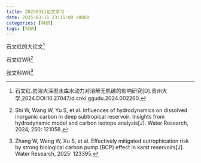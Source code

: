 ```yaml
---
title: 20250311论文学习
date: 2025-03-11 23:15:00 +0800
categories: [科研]
tags: [科研]
---
```


石文红的大论文[^footnote]

石文红WR[^fn-nth-2]

张文科WR[^fn-nth-3]


[^footnote]:石文红.岩溶大深型水库水动力对溶解无机碳的影响研究[D].贵州大学,2024.DOI:10.27047/d.cnki.ggudu.2024.002260.
[^fn-nth-2]:Shi W, Wang W, Yu S, et al. Influences of hydrodynamics on dissolved inorganic carbon in deep subtropical reservoir: Insights from hydrodynamic model and carbon isotope analysis[J]. Water Research, 2024, 250: 121058.
[^fn-nth-3]:Zhang W, Wang W, Xu S, et al. Effectively mitigated eutrophication risk by strong biological carbon pump (BCP) effect in karst reservoirs[J]. Water Research, 2025: 123395.
